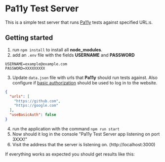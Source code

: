 # Pa11y Test Server
This is a simple test server that runs [Pa11y](https://pa11y.org/) tests against specified URL:s.

## Getting started
1. run `npm install` to install all **node_modules**.
2. add an `.env` file with the fields **USERNAME** and **PASSWORD**
```env
USERNAME=example@example.com
PASSWORD=XXXXXXXXX
```
3. Update `data.json` file with urls that **Pa11y** should run tests against. Also configure if [basic authorization](https://developer.mozilla.org/en-US/docs/Web/HTTP/Authentication#www-authenticate_and_proxy-authenticate_headers) should be used to log in to the website.
```json
{
  "urls": [
    "https://github.com",
    "https://google.com"
  ],
  "useBasicAuth": false
}
```
4. run the application with the command `npm run start`
5. Now should it log in the console "Pa11y Test Server app listening on port 3XXX!"
6. Visit the address that the server is listening on. (http://localhost:3000)

If everything works as expected you should get results like this:



